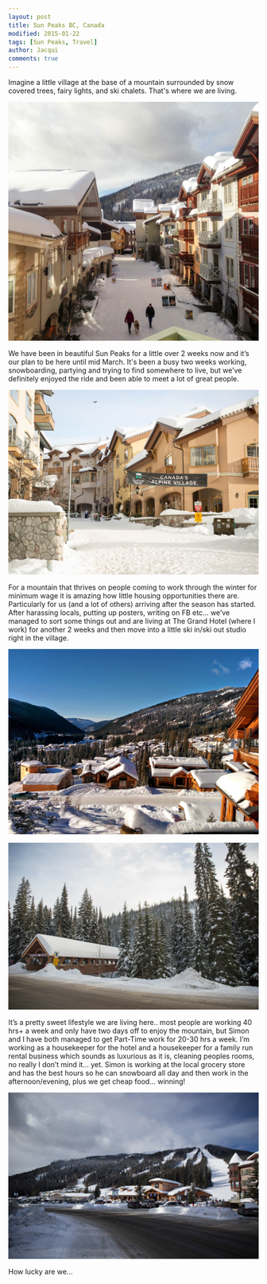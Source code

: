 ```yaml
---
layout: post
title: Sun Peaks BC, Canada
modified: 2015-01-22
tags: [Sun Peaks, Travel]
author: Jacqui
comments: true
---
```


Imagine a little village at the base of a mountain surrounded by snow covered trees, fairy lights, and ski chalets. That's where we are living.

![Sun Peaks Village](../images/IMG_0679.jpg)

We have been in beautiful Sun Peaks for a little over 2 weeks now and it’s our plan to be here until mid March. It's been a busy two weeks working, snowboarding, partying and trying to find somewhere to live, but we’ve definitely enjoyed the ride and been able to meet a lot of great people. 

![Sun Peaks Village](../images/IMG_3413.jpg)

For a mountain that thrives on people coming to work through the winter for minimum wage it is amazing how little housing opportunities there are. Particularly for us (and a lot of others) arriving after the season has started. After harassing locals, putting up posters, writing on FB etc… we’ve managed to sort some things out and are living at The Grand Hotel (where I work) for another 2 weeks and then move into a little ski in/ski out studio right in the village. 

![Sun Peaks Village](../images/IMG_20150120_111457.jpg)

![Sun Peaks Village](../images/IMG_3414.jpg)

It’s a pretty sweet lifestyle we are living here.. most people are working 40 hrs+ a week and only have two days off to enjoy the mountain, but Simon and I have both managed to get Part-Time work for 20-30 hrs a week. I’m working as a housekeeper for the hotel and a housekeeper for a family run rental business which sounds as luxurious as it is, cleaning peoples rooms, no really I don’t mind it… yet. Simon is working at the local grocery store and has the best hours so he can snowboard all day and then work in the afternoon/evening, plus we get cheap food... winning!

![Sun Peaks Village](../images/IMG_3437.jpg)

How lucky are we...

